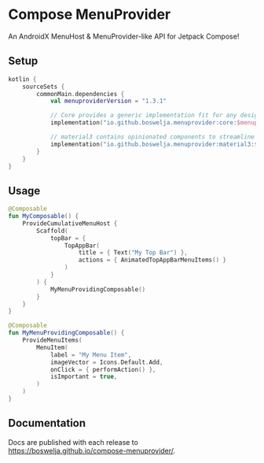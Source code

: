 # Compose MenuProvider

An AndroidX MenuHost & MenuProvider-like API for Jetpack Compose!

## Setup

```kt
kotlin {
    sourceSets {
        commonMain.dependencies {
            val menuproviderVersion = "1.3.1"

            // Core provides a generic implementation fit for any design system
            implementation("io.github.boswelja.menuprovider:core:$menuproviderVersion")

            // material3 contains opinionated components to streamline development
            implementation("io.github.boswelja.menuprovider:material3:$menuproviderVersion")
        }
    }
}
```

## Usage

```kotlin
@Composable
fun MyComposable() {
    ProvideCumulativeMenuHost {
        Scaffold(
            topBar = {
                TopAppBar(
                    title = { Text("My Top Bar") },
                    actions = { AnimatedTopAppBarMenuItems() }
                )
            }
        ) {
            MyMenuProvidingComposable()
        }
    }
}

@Composable
fun MyMenuProvidingComposable() {
    ProvideMenuItems(
        MenuItem(
            label = "My Menu Item",
            imageVector = Icons.Default.Add,
            onClick = { performAction() },
            isImportant = true,
        )
    )
}
```

## Documentation

Docs are published with each release to https://boswelja.github.io/compose-menuprovider/.
